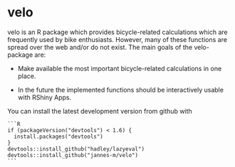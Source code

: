 <!-- README.md is generated from README.Rmd. Please edit that file -->


velo
====

velo is an R package which provides bicycle-related calculations which are frequently used by bike enthusiasts. However, many of these functions are spread over the web and/or do not exist. The main goals of the velo-package are:

-   Make available the most important bicycle-related calculations in one place.

-   In the future the implemented functions should be interactively usable with RShiny Apps.

You can install the latest development version from github with

    ```R
    if (packageVersion("devtools") < 1.6) {
      install.packages("devtools")
    }
    devtools::install_github("hadley/lazyeval")
    devtools::install_github("jannes-m/velo")
    ```

